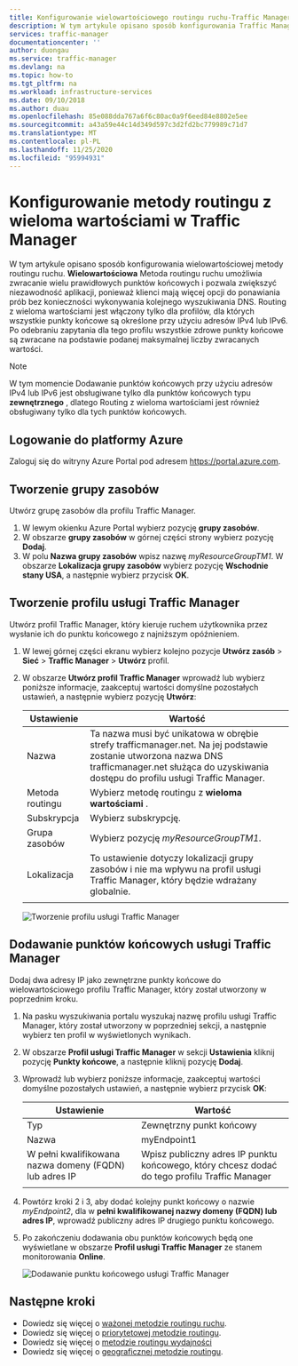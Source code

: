 ```yaml
---
title: Konfigurowanie wielowartościowego routingu ruchu-Traffic Manager platformy Azure
description: W tym artykule opisano sposób konfigurowania Traffic Manager w celu kierowania ruchu do punktów końcowych/AAAA.
services: traffic-manager
documentationcenter: ''
author: duongau
ms.service: traffic-manager
ms.devlang: na
ms.topic: how-to
ms.tgt_pltfrm: na
ms.workload: infrastructure-services
ms.date: 09/10/2018
ms.author: duau
ms.openlocfilehash: 85e088dda767a6f6c80ac0a9f6eed84e8802e5ee
ms.sourcegitcommit: a43a59e44c14d349d597c3d2fd2bc779989c71d7
ms.translationtype: MT
ms.contentlocale: pl-PL
ms.lasthandoff: 11/25/2020
ms.locfileid: "95994931"
---
```

# <a name="configure-multivalue-routing-method-in-traffic-manager"></a>Konfigurowanie metody routingu z wieloma wartościami w Traffic Manager

W tym artykule opisano sposób konfigurowania wielowartościowej metody routingu ruchu. **Wielowartościowa** Metoda routingu ruchu umożliwia zwracanie wielu prawidłowych punktów końcowych i pozwala zwiększyć niezawodność aplikacji, ponieważ klienci mają więcej opcji do ponawiania prób bez konieczności wykonywania kolejnego wyszukiwania DNS. Routing z wieloma wartościami jest włączony tylko dla profilów, dla których wszystkie punkty końcowe są określone przy użyciu adresów IPv4 lub IPv6. Po odebraniu zapytania dla tego profilu wszystkie zdrowe punkty końcowe są zwracane na podstawie podanej maksymalnej liczby zwracanych wartości. 

>[!NOTE]
> W tym momencie Dodawanie punktów końcowych przy użyciu adresów IPv4 lub IPv6 jest obsługiwane tylko dla punktów końcowych typu **zewnętrznego** , dlatego Routing z wieloma wartościami jest również obsługiwany tylko dla tych punktów końcowych.

## <a name="sign-in-to-azure"></a>Logowanie do platformy Azure 

Zaloguj się do witryny Azure Portal pod adresem https://portal.azure.com.
## <a name="create-a-resource-group"></a>Tworzenie grupy zasobów
Utwórz grupę zasobów dla profilu Traffic Manager.
1. W lewym okienku Azure Portal wybierz pozycję **grupy zasobów**.
2. W obszarze **grupy zasobów** w górnej części strony wybierz pozycję **Dodaj**.
3. W polu **Nazwa grupy zasobów** wpisz nazwę *myResourceGroupTM1*. W obszarze **Lokalizacja grupy zasobów** wybierz pozycję **Wschodnie stany USA**, a następnie wybierz przycisk **OK**.

## <a name="create-a-traffic-manager-profile"></a>Tworzenie profilu usługi Traffic Manager
Utwórz profil Traffic Manager, który kieruje ruchem użytkownika przez wysłanie ich do punktu końcowego z najniższym opóźnieniem.

1. W lewej górnej części ekranu wybierz kolejno pozycje **Utwórz zasób**  >  **Sieć**  >  **Traffic Manager**  >  **Utwórz** profil.
2. W obszarze **Utwórz profil Traffic Manager** wprowadź lub wybierz poniższe informacje, zaakceptuj wartości domyślne pozostałych ustawień, a następnie wybierz pozycję **Utwórz**:
    
    | Ustawienie                 | Wartość                                              |
    | ---                     | ---                                                |
    | Nazwa                   | Ta nazwa musi być unikatowa w obrębie strefy trafficmanager.net. Na jej podstawie zostanie utworzona nazwa DNS trafficmanager.net służąca do uzyskiwania dostępu do profilu usługi Traffic Manager.                                   |
    | Metoda routingu          | Wybierz metodę routingu z **wieloma wartościami** .                                       |
    | Subskrypcja            | Wybierz subskrypcję.                          |
    | Grupa zasobów          | Wybierz pozycję *myResourceGroupTM1*. |
    | Lokalizacja                | To ustawienie dotyczy lokalizacji grupy zasobów i nie ma wpływu na profil usługi Traffic Manager, który będzie wdrażany globalnie.                              |
   |        |           | 
  
   ![Tworzenie profilu usługi Traffic Manager](./media/traffic-manager-multivalue-routing-method/create-traffic-manager-profile.png)

## <a name="add-traffic-manager-endpoints"></a>Dodawanie punktów końcowych usługi Traffic Manager

Dodaj dwa adresy IP jako zewnętrzne punkty końcowe do wielowartościowego profilu Traffic Manager, który został utworzony w poprzednim kroku.

1. Na pasku wyszukiwania portalu wyszukaj nazwę profilu usługi Traffic Manager, który został utworzony w poprzedniej sekcji, a następnie wybierz ten profil w wyświetlonych wynikach.
2. W obszarze **Profil usługi Traffic Manager** w sekcji **Ustawienia** kliknij pozycję **Punkty końcowe**, a następnie kliknij pozycję **Dodaj**.
3. Wprowadź lub wybierz poniższe informacje, zaakceptuj wartości domyślne pozostałych ustawień, a następnie wybierz przycisk **OK**:

    | Ustawienie                 | Wartość                                              |
    | ---                     | ---                                                |
    | Typ                    | Zewnętrzny punkt końcowy                                   |
    | Nazwa           | myEndpoint1                                        |
    | W pełni kwalifikowana nazwa domeny (FQDN) lub adres IP           | Wpisz publiczny adres IP punktu końcowego, który chcesz dodać do tego profilu Traffic Manager                         |
    |        |           |

4. Powtórz kroki 2 i 3, aby dodać kolejny punkt końcowy o nazwie *myEndpoint2*, dla w **pełni kwalifikowanej nazwy domeny (FQDN) lub adres IP**, wprowadź publiczny adres IP drugiego punktu końcowego.
5. Po zakończeniu dodawania obu punktów końcowych będą one wyświetlane w obszarze **Profil usługi Traffic Manager** ze stanem monitorowania **Online**.

   ![Dodawanie punktu końcowego usługi Traffic Manager](./media/traffic-manager-multivalue-routing-method/add-endpoint.png)
 
## <a name="next-steps"></a>Następne kroki

- Dowiedz się więcej o [ważonej metodzie routingu ruchu](traffic-manager-configure-weighted-routing-method.md).
- Dowiedz się więcej o [priorytetowej metodzie routingu](traffic-manager-configure-priority-routing-method.md).
- Dowiedz się więcej o [metodzie routingu wydajności](traffic-manager-configure-performance-routing-method.md)
- Dowiedz się więcej o [geograficznej metodzie routingu](traffic-manager-configure-geographic-routing-method.md).


